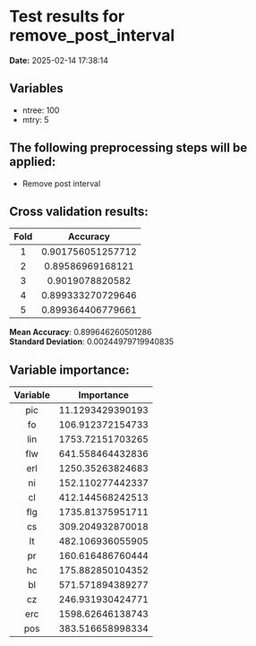 # Test results for remove_post_interval
**Date:**  2025-02-14 17:38:14 

## Variables 
 - ntree:  100 
 - mtry:  5 


 ## The following preprocessing steps will be applied: 
  - Remove post interval 


 ## Cross validation results:
 | Fold | Accuracy |
 |:--:|:--:|
 |  1  |  0.901756051257712  |
 |  2  |  0.89586969168121  |
 |  3  |  0.9019078820582  |
 |  4  |  0.899333270729646  |
 |  5  |  0.899364406779661  |
  
 **Mean Accuracy**:  0.899646260501286  
 **Standard Deviation**:  0.00244979719940835  


 ## Variable importance:
 | Variable | Importance |
 |:--:|:--:|
 |  pic  |  11.1293429390193  |
 |  fo  |  106.912372154733  |
 |  lin  |  1753.72151703265  |
 |  flw  |  641.558464432836  |
 |  erl  |  1250.35263824683  |
 |  ni  |  152.110277442337  |
 |  cl  |  412.144568242513  |
 |  flg  |  1735.81375951711  |
 |  cs  |  309.204932870018  |
 |  lt  |  482.106936055905  |
 |  pr  |  160.616486760444  |
 |  hc  |  175.882850104352  |
 |  bl  |  571.571894389277  |
 |  cz  |  246.931930424771  |
 |  erc  |  1598.62646138743  |
 |  pos  |  383.516658998334  |

